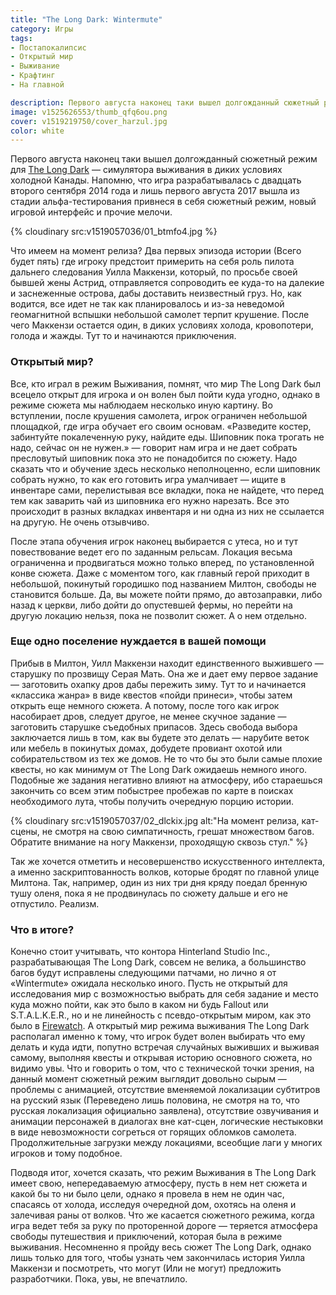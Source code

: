 ```yaml
---
title: "The Long Dark: Wintermute"
category: Игры
tags:
- Постапокалипсис
- Открытый мир
- Выживание
- Крафтинг
- На главной

description: Первого августа наконец таки вышел долгожданный сюжетный режим для The Long Dark — симулятора выживания в диких условиях холодной Канады. 
image: v1525626553/thumb_qfq6ou.png
cover: v1519219750/cover_harzul.jpg
color: white
---
```


Первого августа наконец таки вышел долгожданный сюжетный режим для [The Long Dark][1] — симулятора выживания в диких условиях холодной Канады. Напомню, что игра разрабатывалась с двадцать второго сентября 2014 года и лишь первого августа 2017 вышла из стадии альфа-тестирования привнеся в себя сюжетный режим, новый игровой интерфейс и прочие мелочи.

<!-- more -->

{% cloudinary src:v1519057036/01_btmfo4.jpg %}

Что имеем на момент релиза? Два первых эпизода истории (Всего будет пять) где игроку предстоит примерить на себя роль пилота дальнего следования Уилла Маккензи, который, по просьбе своей бывшей жены Астрид, отправляется сопроводить ее куда-то на далекие и заснеженные острова, дабы доставить неизвестный груз. Но, как водится, все идет не так как планировалось и из-за неведомой геомагнитной вспышки небольшой самолет терпит крушение. После чего Маккензи остается один, в диких условиях холода, кровопотери, голода и жажды. Тут то и начинаются приключения.

<!-- more -->

### Открытый мир?

Все, кто играл в режим Выживания, помнят, что мир The Long Dark был всецело открыт для игрока и он волен был пойти куда угодно, однако в режиме сюжета мы наблюдаем несколько иную картину. Во вступлении, после крушения самолета, игрок ограничен небольшой площадкой, где игра обучает его своим основам. «Разведите костер, забинтуйте покалеченную руку, найдите еды. Шиповник пока трогать не надо, сейчас он не нужен.» — говорит нам игра и не дает собрать пресловутый шиповник пока это не понадобится по сюжету. Надо сказать что и обучение здесь несколько неполноценно, если шиповник собрать нужно, то как его готовить игра умалчивает — ищите в инвентаре сами, перелистывая все вкладки, пока не найдете, что перед тем как заварить чай из шиповника его нужно нарезать. Все это происходит в разных вкладках инвентаря и ни одна из них не ссылается на другую. Не очень отзывчиво.

После этапа обучения игрок наконец выбирается с утеса, но и тут повествование ведет его по заданным рельсам. Локация весьма ограниченна и продвигаться можно только вперед, по установленной конве сюжета. Даже с моментом того, как главный герой приходит в небольшой, покинутый городишко под названием Милтон, свободы не становится больше. Да, вы можете пойти прямо, до автозаправки, либо назад к церкви, либо дойти до опустевшей фермы, но перейти на другую локацию нельзя, пока не позволит сюжет. А о нем отдельно.

### Еще одно поселение нуждается в вашей помощи

Прибыв в Милтон, Уилл Маккензи находит единственного выжившего — старушку по прозвищу Серая Мать. Она же и дает ему первое задание — заготовить охапку дров дабы пережить зиму. Тут то и начинается «классика жанра» в виде квестов «пойди принеси», чтобы затем открыть еще немного сюжета. А потому, после того как игрок насобирает дров, следует другое, не менее скучное задание — заготовить старушке съедобных припасов. Здесь свобода выбора заключается лишь в том, как вы будете это делать — нарубите веток или мебель в покинутых домах, добудете провиант охотой или собирательством из тех же домов. Не то что бы это были самые плохие квесты, но как минимум от The Long Dark ожидаешь немного иного. Подобные же задания негативно влияют на атмосферу, ибо стараешься закончить со всем этим побыстрее пробежав по карте в поисках необходимого лута, чтобы получить очередную порцию истории.

{% cloudinary src:v1519057037/02_dlckix.jpg alt:"На момент релиза, кат-сцены, не смотря на свою симпатичность, грешат множеством багов. Обратите внимание на ногу Маккензи, проходящую сквозь стул." %}

Так же хочется отметить и несовершенство искусственного интеллекта, а именно заскриптованность волков, которые бродят по главной улице Милтона. Так, например, один из них три дня кряду поедал бренную тушу оленя, пока я не продвинулась по сюжету дальше и его не отпустило. Реализм.

### Что в итоге?

Конечно стоит учитывать, что контора Hinterland Studio Inc., разрабатывающая The Long Dark, совсем не велика, а большинство багов будут исправлены следующими патчами, но лично я от «Wintermute» ожидала несколько иного. Пусть не открытый для исследования мир с возможностью выбрать для себя задание и место куда можно пойти, как это было в каком ни будь Fallout или S.T.A.L.K.E.R., но и не линейность с псевдо-открытым миром, как это было в [Firewatch][2]. А открытый мир режима выживания The Long Dark располагал именно к тому, что игрок будет волен выбирать что ему делать и куда идти, попутно встречая случайных выживших и выживая самому, выполняя квесты и открывая историю основного сюжета, но видимо увы. Что и говорить о том, что с технической точки зрения, на данный момент сюжетный режим выглядит довольно сырым — проблемы с анимацией, отсутствие вменяемой локализации субтитров на русский язык (Переведено лишь половина, не смотря на то, что русская локализация официально заявлена), отсутствие озвучивания и анимации персонажей в диалогах вне кат-сцен, логические нестыковки в виде невозможности согреться от горящих обломков самолета. Продолжительные загрузки между локациями, всеобщие лаги у многих игроков и тому подобное.

Подводя итог, хочется сказать, что режим Выживания в The Long Dark имеет свою, непередаваемую атмосферу, пусть в нем нет сюжета и какой бы то ни было цели, однако я провела в нем не один час, спасаясь от холода, исследуя очередной дом, охотясь на оленя и залечивая раны от волков. Что же касается сюжетного режима, когда игра ведет тебя за руку по проторенной дороге — теряется атмосфера свободы путешествия и приключений, которая была в режиме выживания. Несомненно я пройду весь сюжет The Long Dark, однако лишь только для того, чтобы узнать чем закончилась история Уилла Маккензи и посмотреть, что могут (Или не могут) предложить разработчики. Пока, увы, не впечатлило.

[1]:    /blog/the-long-dark/
[2]:    /blog/firewatch/